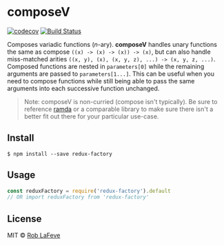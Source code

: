# composeV

[![codecov](https://codecov.io/gh/roblafeve/redux-factory/branch/master/graph/badge.svg)](https://codecov.io/gh/roblafeve/redux-factory)
[![Build Status](https://travis-ci.org/roblafeve/redux-factory.svg?branch=master)](https://travis-ci.org/roblafeve/redux-factory)

Composes variadic functions (_n_-ary). **composeV** handles unary functions the same as compose `((x) -> (x) -> (x)) -> (x)`, but can also handle miss-matched arities `((x, y), (x), (x, y, z), ...) -> (x, y, z, ...)`. Composed functions are nested in `parameters[0]` while the remaining arguments are passed to `parameters[1...]`. This can be useful when you need to compose functions while still being able to pass the same arguments into each successive function unchanged.

> Note: composeV is non-curried (compose isn't typically). Be sure to reference [ramda](http://ramdajs.com/0.21.0/index.html) or a comparable library to make sure there isn't a better fit out there for your particular use-case.

## Install

```
$ npm install --save redux-factory
```

## Usage

```js
const reduxFactory = require('redux-factory').default
// OR import reduxFactory from 'redux-factory'

```

## License

MIT © [Rob LaFeve](https://twitter.com/roblafeve)
